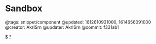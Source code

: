# Sandbox

@tags: snippet/component
@updated: 1612610931000, 1614656091000
@creator: AkrISrn
@updater: AkrISrn
@commit: f331ab1

<div id="sandbox"$$: isSnippet && '{{ 0| }}' ? ' data="{{ 0| }}"' : '' $$></div>

[$](https://cdn.jsdelivr.net/gh/akrisrn/v-no-page-component@0.1.1/dist/scripts/sandbox.js)
[*](https://cdn.jsdelivr.net/gh/akrisrn/v-no-page-component@0.1.1/dist/styles/sandbox.css)
